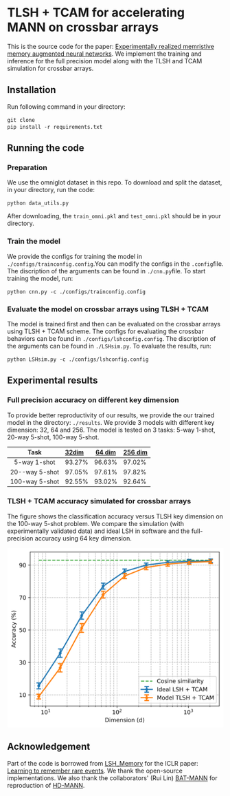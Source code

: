 # TLSH + TCAM for accelerating MANN on crossbar arrays

This is the source code for the paper: [Experimentally realized memristive memory augmented neural networks](https://arxiv.org/abs/2204.07429). We implement the training and inference for the full precision model along with the TLSH and TCAM simulation for crossbar arrays. 

## Installation

Run following command in your directory:

```shell
git clone
pip install -r requirements.txt
```

## Running the code

### Preparation

We use the omniglot dataset in this repo. To download and split the dataset, in your directory, run the code:

```shell
python data_utils.py
```

After downloading, the `train_omni.pkl` and `test_omni.pkl` should be in your directory.

### Train the model

We provide the configs for training the model in `./configs/trainconfig.config`.You can modify the configs in the `.config`file. The discription of the arguments can be found in `./cnn.py`file. To start training the model, run:

```shell
python cnn.py -c ./configs/trainconfig.config
```

### Evaluate the model on crossbar arrays using TLSH + TCAM 

The model is trained first and then can be evaluated on the crossbar arrays using TLSH + TCAM scheme. The configs for evaluating the crossbar behaviors can be found in `./configs/lshconfig.config`. The discription of the arguments can be found in `./LSHsim.py`. To evaluate the results, run:

```shell
python LSHsim.py -c ./configs/lshconfig.config
```

## Experimental results

### Full precision accuracy on different key dimension

To provide better reproductivity of our results, we provide the our trained model in the directory: `./results`. We provide 3 models with different key dimension: 32, 64 and 256. The model is tested on 3 tasks: 5-way 1-shot, 20-way 5-shot, 100-way 5-shot.

|      Task      | [32dim](./results/model/32dim/model_best.pth.tar) | [64 dim](./results/model/64dim/model_best.pth.tar) | [256 dim](./results/model/256dim/model_best.pth.tar) |
| :------------: | :------------------------------------------------ | -------------------------------------------------- | ---------------------------------------------------- |
|  5-way 1-shot  | 93.27%                                            | 96.63%                                             | 97.02%                                               |
| 20--way 5-shot | 97.05%                                            | 97.61%                                             | 97.82%                                               |
| 100-way 5-shot | 92.55%                                            | 93.02%                                             | 92.64%                                               |

### TLSH + TCAM accuracy simulated for crossbar arrays

The figure shows the classification accuracy versus TLSH key dimension on the 100-way 5-shot problem. We compare the simulation (with experimentally validated data) and ideal LSH in software and the full-precision accuracy using 64 key dimension.

![](./results/figure/LSHomni_64keydim_cos_lsh_xbar.svg)

## Acknowledgement

Part of the code is borrowed from [LSH_Memory](https://github.com/RUSH-LAB/LSH_Memory) for the ICLR paper: [Learning to remember rare events](https://arxiv.org/abs/1703.03129). We thank the open-source implementations. We also thank the collaborators' (Rui Lin) [BAT-MANN](https://github.com/RuiLin0212/BATMANN) for reproduction of [HD-MANN](https://www.nature.com/articles/s41467-021-22364-0).